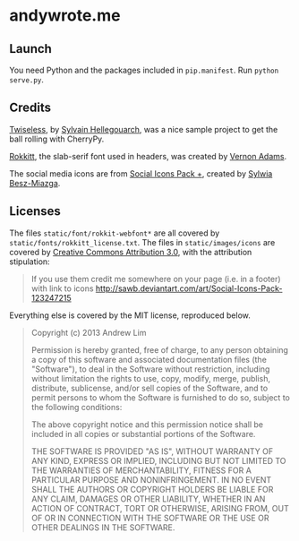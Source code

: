 # andywrote.me

## Launch

You need Python and the packages included in `pip.manifest`. Run `python serve.py`. 

## Credits

[Twiseless](https://bitbucket.org/Lawouach/twiseless/src), by [Sylvain Hellegouarch](http://www.defuze.org/), was a nice sample project to get the ball rolling with CherryPy. 

[Rokkitt](http://www.fontsquirrel.com/fonts/list/foundry/vernon-adams), the slab-serif font used in headers, was created by [Vernon Adams](http://code.newtypography.co.uk/). 

The social media icons are from [Social Icons Pack +](http://sawb.deviantart.com/art/Social-Icons-Pack-123247215), created by [Sylwia Besz-Miazga](http://sylwiabesz.com/). 

## Licenses

The files `static/font/rokkit-webfont*` are all covered by `static/fonts/rokkitt_license.txt`. The files in `static/images/icons` are covered by [Creative Commons Attribution 3.0](http://creativecommons.org/licenses/by/3.0/us/), with the attribution stipulation: 

> If you use them credit me somewhere on your page (i.e. in a footer) with link to icons http://sawb.deviantart.com/art/Social-Icons-Pack-123247215

Everything else is covered by the MIT license, reproduced below. 

> Copyright (c) 2013 Andrew Lim
> 
> Permission is hereby granted, free of charge, to any person obtaining a copy
> of this software and associated documentation files (the "Software"), to deal
> in the Software without restriction, including without limitation the rights
> to use, copy, modify, merge, publish, distribute, sublicense, and/or sell
> copies of the Software, and to permit persons to whom the Software is
> furnished to do so, subject to the following conditions:
> 
> The above copyright notice and this permission notice shall be included in
> all copies or substantial portions of the Software.
> 
> THE SOFTWARE IS PROVIDED "AS IS", WITHOUT WARRANTY OF ANY KIND, EXPRESS OR
> IMPLIED, INCLUDING BUT NOT LIMITED TO THE WARRANTIES OF MERCHANTABILITY,
> FITNESS FOR A PARTICULAR PURPOSE AND NONINFRINGEMENT. IN NO EVENT SHALL THE
> AUTHORS OR COPYRIGHT HOLDERS BE LIABLE FOR ANY CLAIM, DAMAGES OR OTHER
> LIABILITY, WHETHER IN AN ACTION OF CONTRACT, TORT OR OTHERWISE, ARISING FROM,
> OUT OF OR IN CONNECTION WITH THE SOFTWARE OR THE USE OR OTHER DEALINGS IN
> THE SOFTWARE.